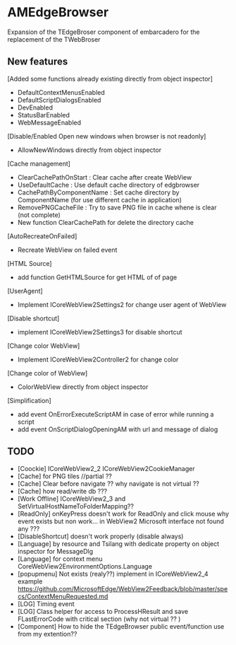# AMEdgeBrowser
Expansion of the TEdgeBroser component of embarcadero for the replacement of the TWebBroser


## New features 

[Added some functions already existing directly from object inspector]
- DefaultContextMenusEnabled
- DefaultScriptDialogsEnabled
- DevEnabled
- StatusBarEnabled
- WebMessageEnabled

[Disable/Enabled Open new windows when browser is not readonly]
- AllowNewWindows directly from object inspector

[Cache management]

 - ClearCachePathOnStart    : Clear cache after create WebView
 - UseDefaultCache          : Use default cache directory of edgbrowser 
 - CachePathByComponentName : Set cache directory by ComponentName (for use different cache in application)
 - RemovePNGCacheFile       : Try to save PNG file in cache whene is clear (not complete)
 - New function ClearCachePath for delete the directory cache
 
[AutoRecreateOnFailed]
- Recreate WebView on failed event

[HTML Source]
- add function GetHTMLSource for get HTML of of page
 
[UserAgent]
- Implement ICoreWebView2Settings2 for change user agent of WebView

[Disable shortcut]
- implement ICoreWebView2Settings3 for disable shortcut

[Change color WebView]
- Implement ICoreWebView2Controller2 for change color

[Change color of WebView]
- ColorWebView directly from object inspector

[Simplification]
- add event OnErrorExecuteScriptAM in case of error while running a script 
- add event OnScriptDialogOpeningAM with url and message of dialog 

## TODO
 
 - [Coockie]         ICoreWebView2_2 ICoreWebView2CookieManager
 - [Cache]           for PNG tiles //partial ??
 - [Cache]           Clear before navigate ?? why navigate is not virtual ??
 - [Cache]           how read/write db ???
 - [Work Offline]    ICoreWebView2_3 and SetVirtualHostNameToFolderMapping??
 - [ReadOnly]        onKeyPress doesn't work for ReadOnly and click mouse  why event exists but non work... in WebView2 Microsoft interface not found any ???
 - [DisableShortcut] doesn't work properly (disable always)
 - [Language]        by resource and Tsilang with dedicate property on object inspector for MessageDlg
 - [Language]        for context menu  CoreWebView2EnvironmentOptions.Language
 - [popupmenu]       Not exists (realy??) implement in ICoreWebView2_4 example https://github.com/MicrosoftEdge/WebView2Feedback/blob/master/specs/ContextMenuRequested.md
 - [LOG]             Timing event
 - [LOG]             Class helper for access to ProcessHResult and save FLastErrorCode with critical section  (why not virtual ?? )
 - [Component]       How to hide the TEdgeBrowser public event/function use from my extention??
 
